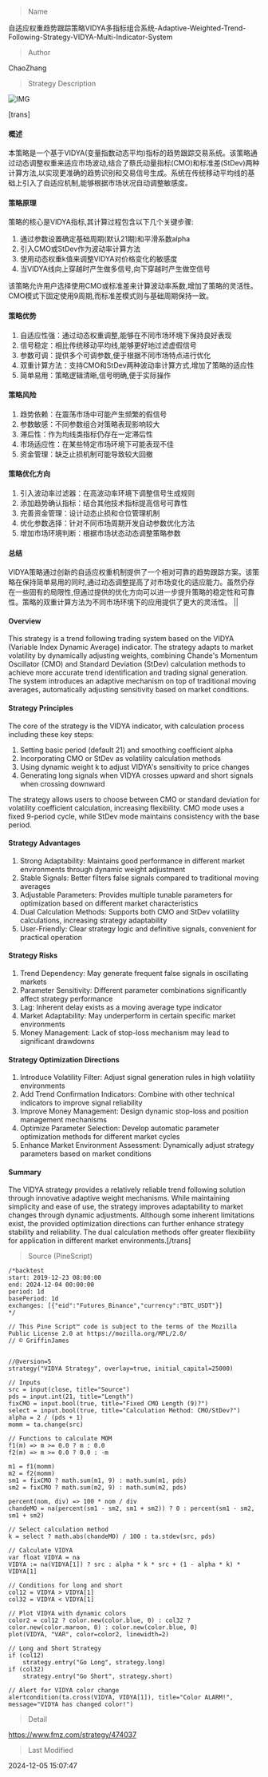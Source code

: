 
> Name

自适应权重趋势跟踪策略VIDYA多指标组合系统-Adaptive-Weighted-Trend-Following-Strategy-VIDYA-Multi-Indicator-System

> Author

ChaoZhang

> Strategy Description

![IMG](https://www.fmz.com/upload/asset/162f940219bf1e97f41.png)

[trans]
#### 概述
本策略是一个基于VIDYA(变量指数动态平均)指标的趋势跟踪交易系统。该策略通过动态调整权重来适应市场波动,结合了蔡氏动量指标(CMO)和标准差(StDev)两种计算方法,以实现更准确的趋势识别和交易信号生成。系统在传统移动平均线的基础上引入了自适应机制,能够根据市场状况自动调整敏感度。

#### 策略原理
策略的核心是VIDYA指标,其计算过程包含以下几个关键步骤:
1. 通过参数设置确定基础周期(默认21期)和平滑系数alpha
2. 引入CMO或StDev作为波动率计算方法
3. 使用动态权重k值来调整VIDYA对价格变化的敏感度
4. 当VIDYA线向上穿越时产生做多信号,向下穿越时产生做空信号

该策略允许用户选择使用CMO或标准差来计算波动率系数,增加了策略的灵活性。CMO模式下固定使用9周期,而标准差模式则与基础周期保持一致。

#### 策略优势
1. 自适应性强：通过动态权重调整,能够在不同市场环境下保持良好表现
2. 信号稳定：相比传统移动平均线,能够更好地过滤虚假信号
3. 参数可调：提供多个可调参数,便于根据不同市场特点进行优化
4. 双重计算方法：支持CMO和StDev两种波动率计算方式,增加了策略的适应性
5. 简单易用：策略逻辑清晰,信号明确,便于实际操作

#### 策略风险
1. 趋势依赖：在震荡市场中可能产生频繁的假信号
2. 参数敏感：不同参数组合对策略表现影响较大
3. 滞后性：作为均线类指标仍存在一定滞后性
4. 市场适应性：在某些特定市场环境下可能表现不佳
5. 资金管理：缺乏止损机制可能导致较大回撤

#### 策略优化方向
1. 引入波动率过滤器：在高波动率环境下调整信号生成规则
2. 添加趋势确认指标：结合其他技术指标提高信号可靠性
3. 完善资金管理：设计动态止损和仓位管理机制
4. 优化参数选择：针对不同市场周期开发自动参数优化方法
5. 增加市场环境判断：根据市场状态动态调整策略参数

#### 总结
VIDYA策略通过创新的自适应权重机制提供了一个相对可靠的趋势跟踪方案。该策略在保持简单易用的同时,通过动态调整提高了对市场变化的适应能力。虽然仍存在一些固有的局限性,但通过提供的优化方向可以进一步提升策略的稳定性和可靠性。策略的双重计算方法为不同市场环境下的应用提供了更大的灵活性。 || 

#### Overview
This strategy is a trend following trading system based on the VIDYA (Variable Index Dynamic Average) indicator. The strategy adapts to market volatility by dynamically adjusting weights, combining Chande's Momentum Oscillator (CMO) and Standard Deviation (StDev) calculation methods to achieve more accurate trend identification and trading signal generation. The system introduces an adaptive mechanism on top of traditional moving averages, automatically adjusting sensitivity based on market conditions.

#### Strategy Principles
The core of the strategy is the VIDYA indicator, with calculation process including these key steps:
1. Setting basic period (default 21) and smoothing coefficient alpha
2. Incorporating CMO or StDev as volatility calculation methods
3. Using dynamic weight k to adjust VIDYA's sensitivity to price changes
4. Generating long signals when VIDYA crosses upward and short signals when crossing downward

The strategy allows users to choose between CMO or standard deviation for volatility coefficient calculation, increasing flexibility. CMO mode uses a fixed 9-period cycle, while StDev mode maintains consistency with the base period.

#### Strategy Advantages
1. Strong Adaptability: Maintains good performance in different market environments through dynamic weight adjustment
2. Stable Signals: Better filters false signals compared to traditional moving averages
3. Adjustable Parameters: Provides multiple tunable parameters for optimization based on different market characteristics
4. Dual Calculation Methods: Supports both CMO and StDev volatility calculations, increasing strategy adaptability
5. User-Friendly: Clear strategy logic and definitive signals, convenient for practical operation

#### Strategy Risks
1. Trend Dependency: May generate frequent false signals in oscillating markets
2. Parameter Sensitivity: Different parameter combinations significantly affect strategy performance
3. Lag: Inherent delay exists as a moving average type indicator
4. Market Adaptability: May underperform in certain specific market environments
5. Money Management: Lack of stop-loss mechanism may lead to significant drawdowns

#### Strategy Optimization Directions
1. Introduce Volatility Filter: Adjust signal generation rules in high volatility environments
2. Add Trend Confirmation Indicators: Combine with other technical indicators to improve signal reliability
3. Improve Money Management: Design dynamic stop-loss and position management mechanisms
4. Optimize Parameter Selection: Develop automatic parameter optimization methods for different market cycles
5. Enhance Market Environment Assessment: Dynamically adjust strategy parameters based on market conditions

#### Summary
The VIDYA strategy provides a relatively reliable trend following solution through innovative adaptive weight mechanisms. While maintaining simplicity and ease of use, the strategy improves adaptability to market changes through dynamic adjustments. Although some inherent limitations exist, the provided optimization directions can further enhance strategy stability and reliability. The dual calculation methods offer greater flexibility for application in different market environments.[/trans]



> Source (PineScript)

``` pinescript
/*backtest
start: 2019-12-23 08:00:00
end: 2024-12-04 00:00:00
period: 1d
basePeriod: 1d
exchanges: [{"eid":"Futures_Binance","currency":"BTC_USDT"}]
*/

// This Pine Script™ code is subject to the terms of the Mozilla Public License 2.0 at https://mozilla.org/MPL/2.0/
// © GriffinJames


//@version=5
strategy("VIDYA Strategy", overlay=true, initial_capital=25000)

// Inputs
src = input(close, title="Source")
pds = input.int(21, title="Length")
fixCMO = input.bool(true, title="Fixed CMO Length (9)?")
select = input.bool(true, title="Calculation Method: CMO/StDev?")
alpha = 2 / (pds + 1)
momm = ta.change(src)

// Functions to calculate MOM
f1(m) => m >= 0.0 ? m : 0.0
f2(m) => m >= 0.0 ? 0.0 : -m

m1 = f1(momm)
m2 = f2(momm)
sm1 = fixCMO ? math.sum(m1, 9) : math.sum(m1, pds)
sm2 = fixCMO ? math.sum(m2, 9) : math.sum(m2, pds)

percent(nom, div) => 100 * nom / div
chandeMO = na(percent(sm1 - sm2, sm1 + sm2)) ? 0 : percent(sm1 - sm2, sm1 + sm2)

// Select calculation method
k = select ? math.abs(chandeMO) / 100 : ta.stdev(src, pds)

// Calculate VIDYA
var float VIDYA = na
VIDYA := na(VIDYA[1]) ? src : alpha * k * src + (1 - alpha * k) * VIDYA[1]

// Conditions for long and short
col12 = VIDYA > VIDYA[1]
col32 = VIDYA < VIDYA[1]

// Plot VIDYA with dynamic colors
color2 = col12 ? color.new(color.blue, 0) : col32 ? color.new(color.maroon, 0) : color.new(color.blue, 0)
plot(VIDYA, "VAR", color=color2, linewidth=2)

// Long and Short Strategy
if (col12)
    strategy.entry("Go Long", strategy.long)
if (col32)
    strategy.entry("Go Short", strategy.short)

// Alert for VIDYA color change
alertcondition(ta.cross(VIDYA, VIDYA[1]), title="Color ALARM!", message="VIDYA has changed color!")

```

> Detail

https://www.fmz.com/strategy/474037

> Last Modified

2024-12-05 15:07:47
